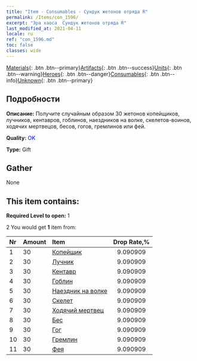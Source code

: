 ```yaml
---
title: "Item - Consumables - Сундук жетонов отряда R"
permalink: /Items/con_1596/
excerpt: "Эра хаоса  Сундук жетонов отряда R"
last_modified_at: 2021-04-11
locale: ru
ref: "con_1596.md"
toc: false
classes: wide
---
```

 [Materials](/ru/Items/){: .btn .btn--primary}[Artifacts](/ru/Items/Artifacts/){: .btn .btn--success}[Units](/ru/Items/Units/){: .btn .btn--warning}[Heroes](/ru/Items/Heroes/){: .btn .btn--danger}[Consumables](/ru/Items/Consumables/){: .btn .btn--info}[Unknown](/ru/Items/Unknown/){: .btn .btn--primary}

## Подробности
 **Описание:** Получите случайным образом 30 жетонов копейщиков, лучников, кентавров, гоблинов, наездников на волке, скелетов-воинов, ходячих мертвецов, бесов, гогов, гремлинов или фей.

 **Quality:** <span style="color: #0000CD">OK</span>

 **Type:** Gift

## Gather

  None

## This item contains:

 **Required Level to open:** 1

 2 You would get **1** item  from:

  | Nr | Amount |     Item    | Drop Rate,% |
  |:---|:-------|:------------|:---------:|
  | 1 | 30 | [Копейщик](/ru/Items/unt_190/) | 9.090909 | 
  | 2 | 30 | [Лучник](/ru/Items/unt_191/) | 9.090909 | 
  | 3 | 30 | [Кентавр](/ru/Items/unt_199/) | 9.090909 | 
  | 4 | 30 | [Гоблин](/ru/Items/unt_217/) | 9.090909 | 
  | 5 | 30 | [Наездник на волке](/ru/Items/unt_218/) | 9.090909 | 
  | 6 | 30 | [Скелет](/ru/Items/unt_208/) | 9.090909 | 
  | 7 | 30 | [Ходячий мертвец](/ru/Items/unt_209/) | 9.090909 | 
  | 8 | 30 | [Бес](/ru/Items/unt_226/) | 9.090909 | 
  | 9 | 30 | [Гог](/ru/Items/unt_227/) | 9.090909 | 
  | 10 | 30 | [Гремлин](/ru/Items/unt_235/) | 9.090909 | 
  | 11 | 30 | [Фея](/ru/Items/unt_262/) | 9.090909 | 
